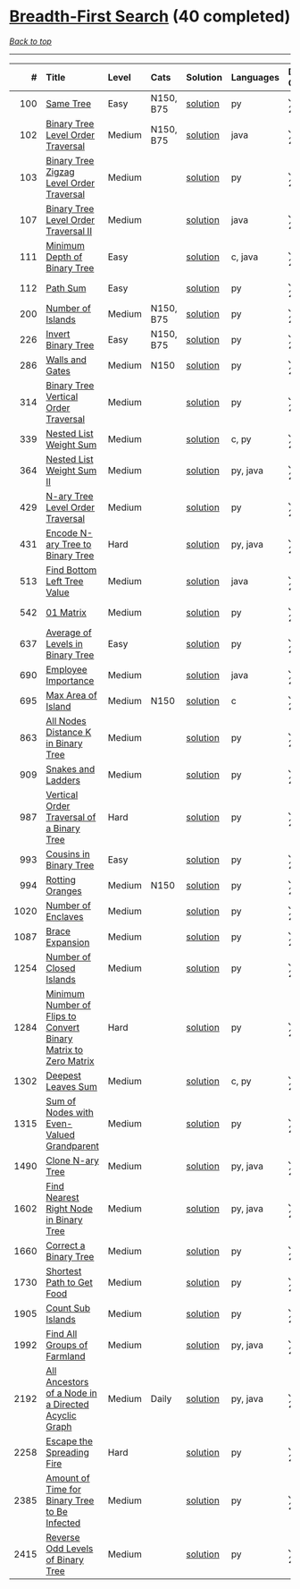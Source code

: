 # [Breadth-First Search](<https://leetcode.com/tag/Breadth-First-Search/>) (40 completed)

*[Back to top](<../../README.md>)*

------

|    # | Title                                                                                                                                                              | Level   | Cats      | Solution                                                                                   | Languages   | Date Complete   |
|-----:|:-------------------------------------------------------------------------------------------------------------------------------------------------------------------|:--------|:----------|:-------------------------------------------------------------------------------------------|:------------|:----------------|
|  100 | [Same Tree](<https://leetcode.com/problems/same-tree>)                                                                                                             | Easy    | N150, B75 | [solution](<../_100. Same Tree.md>)                                                        | py          | Jul 03, 2024    |
|  102 | [Binary Tree Level Order Traversal](<https://leetcode.com/problems/binary-tree-level-order-traversal>)                                                             | Medium  | N150, B75 | [solution](<../_102. Binary Tree Level Order Traversal.md>)                                | java        | Jul 03, 2024    |
|  103 | [Binary Tree Zigzag Level Order Traversal](<https://leetcode.com/problems/binary-tree-zigzag-level-order-traversal>)                                               | Medium  |           | [solution](<../_103. Binary Tree Zigzag Level Order Traversal.md>)                         | py          | Jul 03, 2024    |
|  107 | [Binary Tree Level Order Traversal II](<https://leetcode.com/problems/binary-tree-level-order-traversal-ii>)                                                       | Medium  |           | [solution](<../_107. Binary Tree Level Order Traversal II.md>)                             | java        | Jul 03, 2024    |
|  111 | [Minimum Depth of Binary Tree](<https://leetcode.com/problems/minimum-depth-of-binary-tree>)                                                                       | Easy    |           | [solution](<../_111. Minimum Depth of Binary Tree.md>)                                     | c, java     | Jun 07, 2024    |
|  112 | [Path Sum](<https://leetcode.com/problems/path-sum>)                                                                                                               | Easy    |           | [solution](<../_112. Path Sum.md>)                                                         | py          | Jul 03, 2024    |
|  200 | [Number of Islands](<https://leetcode.com/problems/number-of-islands>)                                                                                             | Medium  | N150, B75 | [solution](<../_200. Number of Islands.md>)                                                | py          | Jun 16, 2024    |
|  226 | [Invert Binary Tree](<https://leetcode.com/problems/invert-binary-tree>)                                                                                           | Easy    | N150, B75 | [solution](<../_226. Invert Binary Tree.md>)                                               | py          | Jul 03, 2024    |
|  286 | [Walls and Gates](<https://leetcode.com/problems/walls-and-gates>)                                                                                                 | Medium  | N150      | [solution](<../_286. Walls and Gates.md>)                                                  | py          | Jun 14, 2024    |
|  314 | [Binary Tree Vertical Order Traversal](<https://leetcode.com/problems/binary-tree-vertical-order-traversal>)                                                       | Medium  |           | [solution](<../_314. Binary Tree Vertical Order Traversal.md>)                             | py          | Jun 11, 2024    |
|  339 | [Nested List Weight Sum](<https://leetcode.com/problems/nested-list-weight-sum>)                                                                                   | Medium  |           | [solution](<../_339. Nested List Weight Sum.md>)                                           | c, py       | Jul 02, 2024    |
|  364 | [Nested List Weight Sum II](<https://leetcode.com/problems/nested-list-weight-sum-ii>)                                                                             | Medium  |           | [solution](<../_364. Nested List Weight Sum II.md>)                                        | py, java    | Jul 02, 2024    |
|  429 | [N-ary Tree Level Order Traversal](<https://leetcode.com/problems/n-ary-tree-level-order-traversal>)                                                               | Medium  |           | [solution](<../_429. N-ary Tree Level Order Traversal.md>)                                 | py          | Jul 03, 2024    |
|  431 | [Encode N-ary Tree to Binary Tree](<https://leetcode.com/problems/encode-n-ary-tree-to-binary-tree>)                                                               | Hard    |           | [solution](<../_431. Encode N-ary Tree to Binary Tree.md>)                                 | py, java    | Jun 28, 2024    |
|  513 | [Find Bottom Left Tree Value](<https://leetcode.com/problems/find-bottom-left-tree-value>)                                                                         | Medium  |           | [solution](<../_513. Find Bottom Left Tree Value.md>)                                      | java        | Jul 03, 2024    |
|  542 | [01 Matrix](<https://leetcode.com/problems/01-matrix>)                                                                                                             | Medium  |           | [solution](<../_542. 01 Matrix.md>)                                                        | py          | Jun 26, 2024    |
|  637 | [Average of Levels in Binary Tree](<https://leetcode.com/problems/average-of-levels-in-binary-tree>)                                                               | Easy    |           | [solution](<../_637. Average of Levels in Binary Tree.md>)                                 | py          | Jul 03, 2024    |
|  690 | [Employee Importance](<https://leetcode.com/problems/employee-importance>)                                                                                         | Medium  |           | [solution](<../_690. Employee Importance.md>)                                              | java        | Jul 02, 2024    |
|  695 | [Max Area of Island](<https://leetcode.com/problems/max-area-of-island>)                                                                                           | Medium  | N150      | [solution](<../_695. Max Area of Island.md>)                                               | c           | Jun 23, 2024    |
|  863 | [All Nodes Distance K in Binary Tree](<https://leetcode.com/problems/all-nodes-distance-k-in-binary-tree>)                                                         | Medium  |           | [solution](<../_863. All Nodes Distance K in Binary Tree.md>)                              | py          | Jun 26, 2024    |
|  909 | [Snakes and Ladders](<https://leetcode.com/problems/snakes-and-ladders>)                                                                                           | Medium  |           | [solution](<../_909. Snakes and Ladders.md>)                                               | py          | Jun 11, 2024    |
|  987 | [Vertical Order Traversal of a Binary Tree](<https://leetcode.com/problems/vertical-order-traversal-of-a-binary-tree>)                                             | Hard    |           | [solution](<../_987. Vertical Order Traversal of a Binary Tree.md>)                        | py          | Jun 11, 2024    |
|  993 | [Cousins in Binary Tree](<https://leetcode.com/problems/cousins-in-binary-tree>)                                                                                   | Easy    |           | [solution](<../_993. Cousins in Binary Tree.md>)                                           | py          | Jul 03, 2024    |
|  994 | [Rotting Oranges](<https://leetcode.com/problems/rotting-oranges>)                                                                                                 | Medium  | N150      | [solution](<../_994. Rotting Oranges.md>)                                                  | py          | Jun 14, 2024    |
| 1020 | [Number of Enclaves](<https://leetcode.com/problems/number-of-enclaves>)                                                                                           | Medium  |           | [solution](<../_1020. Number of Enclaves.md>)                                              | py          | Jun 26, 2024    |
| 1087 | [Brace Expansion](<https://leetcode.com/problems/brace-expansion>)                                                                                                 | Medium  |           | [solution](<../_1087. Brace Expansion.md>)                                                 | py          | Jun 14, 2024    |
| 1254 | [Number of Closed Islands](<https://leetcode.com/problems/number-of-closed-islands>)                                                                               | Medium  |           | [solution](<../_1254. Number of Closed Islands.md>)                                        | py          | Jun 26, 2024    |
| 1284 | [Minimum Number of Flips to Convert Binary Matrix to Zero Matrix](<https://leetcode.com/problems/minimum-number-of-flips-to-convert-binary-matrix-to-zero-matrix>) | Hard    |           | [solution](<../_1284. Minimum Number of Flips to Convert Binary Matrix to Zero Matrix.md>) | py          | Jun 08, 2024    |
| 1302 | [Deepest Leaves Sum](<https://leetcode.com/problems/deepest-leaves-sum>)                                                                                           | Medium  |           | [solution](<../_1302. Deepest Leaves Sum.md>)                                              | c, py       | Jun 07, 2024    |
| 1315 | [Sum of Nodes with Even-Valued Grandparent](<https://leetcode.com/problems/sum-of-nodes-with-even-valued-grandparent>)                                             | Medium  |           | [solution](<../_1315. Sum of Nodes with Even-Valued Grandparent.md>)                       | py          | Jun 11, 2024    |
| 1490 | [Clone N-ary Tree](<https://leetcode.com/problems/clone-n-ary-tree>)                                                                                               | Medium  |           | [solution](<../_1490. Clone N-ary Tree.md>)                                                | py, java    | Jun 01, 2024    |
| 1602 | [Find Nearest Right Node in Binary Tree](<https://leetcode.com/problems/find-nearest-right-node-in-binary-tree>)                                                   | Medium  |           | [solution](<../_1602. Find Nearest Right Node in Binary Tree.md>)                          | py, java    | Jul 02, 2024    |
| 1660 | [Correct a Binary Tree](<https://leetcode.com/problems/correct-a-binary-tree>)                                                                                     | Medium  |           | [solution](<../_1660. Correct a Binary Tree.md>)                                           | py          | Jun 26, 2024    |
| 1730 | [Shortest Path to Get Food](<https://leetcode.com/problems/shortest-path-to-get-food>)                                                                             | Medium  |           | [solution](<../_1730. Shortest Path to Get Food.md>)                                       | py          | Jun 26, 2024    |
| 1905 | [Count Sub Islands](<https://leetcode.com/problems/count-sub-islands>)                                                                                             | Medium  |           | [solution](<../_1905. Count Sub Islands.md>)                                               | py          | Jun 24, 2024    |
| 1992 | [Find All Groups of Farmland](<https://leetcode.com/problems/find-all-groups-of-farmland>)                                                                         | Medium  |           | [solution](<../_1992. Find All Groups of Farmland.md>)                                     | py, java    | Jun 23, 2024    |
| 2192 | [All Ancestors of a Node in a Directed Acyclic Graph](<https://leetcode.com/problems/all-ancestors-of-a-node-in-a-directed-acyclic-graph>)                         | Medium  | Daily     | [solution](<../_2192. All Ancestors of a Node in a Directed Acyclic Graph.md>)             | py, java    | Jun 28, 2024    |
| 2258 | [Escape the Spreading Fire](<https://leetcode.com/problems/escape-the-spreading-fire>)                                                                             | Hard    |           | [solution](<../_2258. Escape the Spreading Fire.md>)                                       | py          | Jun 14, 2024    |
| 2385 | [Amount of Time for Binary Tree to Be Infected](<https://leetcode.com/problems/amount-of-time-for-binary-tree-to-be-infected>)                                     | Medium  |           | [solution](<../_2385. Amount of Time for Binary Tree to Be Infected.md>)                   | py          | Jun 26, 2024    |
| 2415 | [Reverse Odd Levels of Binary Tree](<https://leetcode.com/problems/reverse-odd-levels-of-binary-tree>)                                                             | Medium  |           | [solution](<../_2415. Reverse Odd Levels of Binary Tree.md>)                               | py          | Jun 23, 2024    |